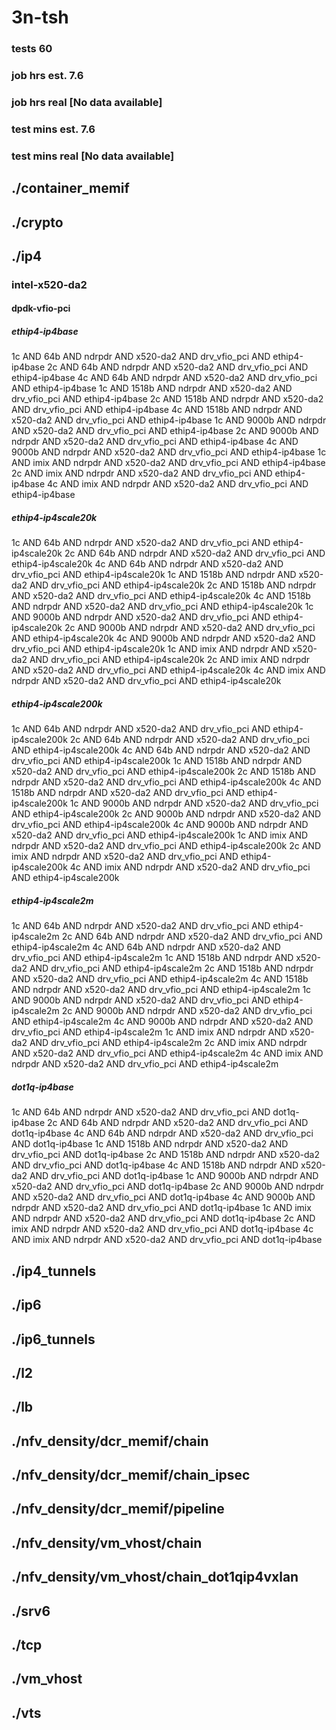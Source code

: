 # 3n-tsh
### tests 60
### job hrs est. 7.6
### job hrs real [No data available]
### test mins est. 7.6
### test mins real [No data available]
## ./container_memif
## ./crypto
## ./ip4
### intel-x520-da2
#### dpdk-vfio-pci
##### ethip4-ip4base
1c AND 64b AND ndrpdr AND x520-da2 AND drv_vfio_pci AND ethip4-ip4base
2c AND 64b AND ndrpdr AND x520-da2 AND drv_vfio_pci AND ethip4-ip4base
4c AND 64b AND ndrpdr AND x520-da2 AND drv_vfio_pci AND ethip4-ip4base
1c AND 1518b AND ndrpdr AND x520-da2 AND drv_vfio_pci AND ethip4-ip4base
2c AND 1518b AND ndrpdr AND x520-da2 AND drv_vfio_pci AND ethip4-ip4base
4c AND 1518b AND ndrpdr AND x520-da2 AND drv_vfio_pci AND ethip4-ip4base
1c AND 9000b AND ndrpdr AND x520-da2 AND drv_vfio_pci AND ethip4-ip4base
2c AND 9000b AND ndrpdr AND x520-da2 AND drv_vfio_pci AND ethip4-ip4base
4c AND 9000b AND ndrpdr AND x520-da2 AND drv_vfio_pci AND ethip4-ip4base
1c AND imix AND ndrpdr AND x520-da2 AND drv_vfio_pci AND ethip4-ip4base
2c AND imix AND ndrpdr AND x520-da2 AND drv_vfio_pci AND ethip4-ip4base
4c AND imix AND ndrpdr AND x520-da2 AND drv_vfio_pci AND ethip4-ip4base
##### ethip4-ip4scale20k
1c AND 64b AND ndrpdr AND x520-da2 AND drv_vfio_pci AND ethip4-ip4scale20k
2c AND 64b AND ndrpdr AND x520-da2 AND drv_vfio_pci AND ethip4-ip4scale20k
4c AND 64b AND ndrpdr AND x520-da2 AND drv_vfio_pci AND ethip4-ip4scale20k
1c AND 1518b AND ndrpdr AND x520-da2 AND drv_vfio_pci AND ethip4-ip4scale20k
2c AND 1518b AND ndrpdr AND x520-da2 AND drv_vfio_pci AND ethip4-ip4scale20k
4c AND 1518b AND ndrpdr AND x520-da2 AND drv_vfio_pci AND ethip4-ip4scale20k
1c AND 9000b AND ndrpdr AND x520-da2 AND drv_vfio_pci AND ethip4-ip4scale20k
2c AND 9000b AND ndrpdr AND x520-da2 AND drv_vfio_pci AND ethip4-ip4scale20k
4c AND 9000b AND ndrpdr AND x520-da2 AND drv_vfio_pci AND ethip4-ip4scale20k
1c AND imix AND ndrpdr AND x520-da2 AND drv_vfio_pci AND ethip4-ip4scale20k
2c AND imix AND ndrpdr AND x520-da2 AND drv_vfio_pci AND ethip4-ip4scale20k
4c AND imix AND ndrpdr AND x520-da2 AND drv_vfio_pci AND ethip4-ip4scale20k
##### ethip4-ip4scale200k
1c AND 64b AND ndrpdr AND x520-da2 AND drv_vfio_pci AND ethip4-ip4scale200k
2c AND 64b AND ndrpdr AND x520-da2 AND drv_vfio_pci AND ethip4-ip4scale200k
4c AND 64b AND ndrpdr AND x520-da2 AND drv_vfio_pci AND ethip4-ip4scale200k
1c AND 1518b AND ndrpdr AND x520-da2 AND drv_vfio_pci AND ethip4-ip4scale200k
2c AND 1518b AND ndrpdr AND x520-da2 AND drv_vfio_pci AND ethip4-ip4scale200k
4c AND 1518b AND ndrpdr AND x520-da2 AND drv_vfio_pci AND ethip4-ip4scale200k
1c AND 9000b AND ndrpdr AND x520-da2 AND drv_vfio_pci AND ethip4-ip4scale200k
2c AND 9000b AND ndrpdr AND x520-da2 AND drv_vfio_pci AND ethip4-ip4scale200k
4c AND 9000b AND ndrpdr AND x520-da2 AND drv_vfio_pci AND ethip4-ip4scale200k
1c AND imix AND ndrpdr AND x520-da2 AND drv_vfio_pci AND ethip4-ip4scale200k
2c AND imix AND ndrpdr AND x520-da2 AND drv_vfio_pci AND ethip4-ip4scale200k
4c AND imix AND ndrpdr AND x520-da2 AND drv_vfio_pci AND ethip4-ip4scale200k
##### ethip4-ip4scale2m
1c AND 64b AND ndrpdr AND x520-da2 AND drv_vfio_pci AND ethip4-ip4scale2m
2c AND 64b AND ndrpdr AND x520-da2 AND drv_vfio_pci AND ethip4-ip4scale2m
4c AND 64b AND ndrpdr AND x520-da2 AND drv_vfio_pci AND ethip4-ip4scale2m
1c AND 1518b AND ndrpdr AND x520-da2 AND drv_vfio_pci AND ethip4-ip4scale2m
2c AND 1518b AND ndrpdr AND x520-da2 AND drv_vfio_pci AND ethip4-ip4scale2m
4c AND 1518b AND ndrpdr AND x520-da2 AND drv_vfio_pci AND ethip4-ip4scale2m
1c AND 9000b AND ndrpdr AND x520-da2 AND drv_vfio_pci AND ethip4-ip4scale2m
2c AND 9000b AND ndrpdr AND x520-da2 AND drv_vfio_pci AND ethip4-ip4scale2m
4c AND 9000b AND ndrpdr AND x520-da2 AND drv_vfio_pci AND ethip4-ip4scale2m
1c AND imix AND ndrpdr AND x520-da2 AND drv_vfio_pci AND ethip4-ip4scale2m
2c AND imix AND ndrpdr AND x520-da2 AND drv_vfio_pci AND ethip4-ip4scale2m
4c AND imix AND ndrpdr AND x520-da2 AND drv_vfio_pci AND ethip4-ip4scale2m
##### dot1q-ip4base
1c AND 64b AND ndrpdr AND x520-da2 AND drv_vfio_pci AND dot1q-ip4base
2c AND 64b AND ndrpdr AND x520-da2 AND drv_vfio_pci AND dot1q-ip4base
4c AND 64b AND ndrpdr AND x520-da2 AND drv_vfio_pci AND dot1q-ip4base
1c AND 1518b AND ndrpdr AND x520-da2 AND drv_vfio_pci AND dot1q-ip4base
2c AND 1518b AND ndrpdr AND x520-da2 AND drv_vfio_pci AND dot1q-ip4base
4c AND 1518b AND ndrpdr AND x520-da2 AND drv_vfio_pci AND dot1q-ip4base
1c AND 9000b AND ndrpdr AND x520-da2 AND drv_vfio_pci AND dot1q-ip4base
2c AND 9000b AND ndrpdr AND x520-da2 AND drv_vfio_pci AND dot1q-ip4base
4c AND 9000b AND ndrpdr AND x520-da2 AND drv_vfio_pci AND dot1q-ip4base
1c AND imix AND ndrpdr AND x520-da2 AND drv_vfio_pci AND dot1q-ip4base
2c AND imix AND ndrpdr AND x520-da2 AND drv_vfio_pci AND dot1q-ip4base
4c AND imix AND ndrpdr AND x520-da2 AND drv_vfio_pci AND dot1q-ip4base
## ./ip4_tunnels
## ./ip6
## ./ip6_tunnels
## ./l2
## ./lb
## ./nfv_density/dcr_memif/chain
## ./nfv_density/dcr_memif/chain_ipsec
## ./nfv_density/dcr_memif/pipeline
## ./nfv_density/vm_vhost/chain
## ./nfv_density/vm_vhost/chain_dot1qip4vxlan
## ./srv6
## ./tcp
## ./vm_vhost
## ./vts
